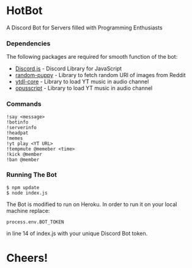 # HotBot
A Discord Bot for Servers filled with Programming Enthusiasts

### Dependencies
The following packages are required for smooth function of the bot:
* [Discord.js](https://discord.js.org/#/) - Discord Library for JavaScript
* [random-puppy](https://www.npmjs.com/package/random-puppy) - Library to fetch random URl of images from Reddit
* [ytdl-core](https://www.npmjs.com/package/ytdl-core) - Library to load YT music in audio channel
* [opusscript](https://www.npmjs.com/package/opusscript) - Library to load YT music in audio channel

### Commands
```
!say <message>
!botinfo
!serverinfo
!headpat
!memes
!yt play <YT URL>
!tempmute @memeber <time>
!kick @member
!ban @member
```

### Running The Bot
```
$ npm update
$ node index.js
```
The Bot is modified to run on Heroku. In order to run it on your local machine replace:
```
process.env.BOT_TOKEN
```
in line 14 of index.js with your unique Discord Bot token.

# Cheers!


